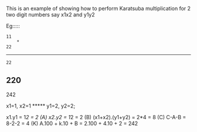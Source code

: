

This is an example of showing how to perform Karatsuba multiplication for 2 two digit numbers say x1x2 and y1y2

Eg:::::

	11
		*
	22
--------
	22
   220
--------
   242

   x1=1, x2=1 ***** y1=2, y2=2;

   x1.y1 = 1*2 = 2 (A)
   x2.y2 = 1*2 = 2 (B)
  (x1+x2).(y1+y2) = 2*4 = 8 (C)
  C-A-B = 8-2-2 = 4 (K)
  A.100 + k.10 + B = 2.100 + 4.10 + 2 = 242
  
